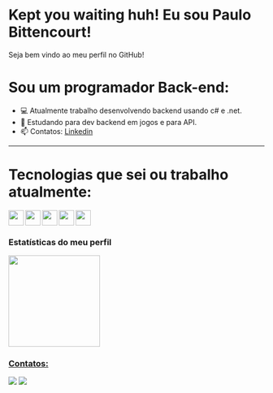 <p align="center">
<!--   <img width="30px" src="https://github.com/SatYu26/SatYu26/raw/master/Assets/Hi.gif" /> -->
  <h1>Kept you waiting huh! Eu sou Paulo Bittencourt! </h1>
<!--   <img align="right" alt="GIF" height="160px" src="https://octodex.github.com/images/daftpunktocat-guy.gif" /> -->
</p> 
Seja bem vindo ao meu perfil no GitHub!

<!-- <img align="right" alt="GIF" height="160px" src="https://us.v-cdn.net/6025736/uploads/editor/y4/1ylpd3npaw60.gif" /> -->

# Sou um programador Back-end:
- 💻 Atualmente trabalho desenvolvendo backend usando c# e .net.  
- 📜 Estudando para dev backend em jogos e para API.
- 📫 Contatos: [Linkedin](www.linkedin.com/in/paulombittencourt//)

<!-- <img align="right" alt="GIF" height="170px" src="https://media.giphy.com/media/J5B1Y8QZnzXXbLQIBu/giphy.gif" /> -->
---

# Tecnologias que sei ou trabalho atualmente:


<img align="left" src="https://cdn.jsdelivr.net/gh/devicons/devicon/icons/csharp/csharp-original.svg" width="30" height="30"/>
<img align="left" src="https://cdn.jsdelivr.net/gh/devicons/devicon/icons/photoshop/photoshop-plain.svg" width="30" height="30"/>
<img align="left" src="https://cdn.jsdelivr.net/gh/devicons/devicon/icons/python/python-original-wordmark.svg"  width="30" height="30"/>
<img align="left" src="https://cdn.jsdelivr.net/gh/devicons/devicon/icons/dotnetcore/dotnetcore-original.svg" width="30" height="30"/>
<img src="https://cdn.jsdelivr.net/gh/devicons/devicon/icons/premierepro/premierepro-original.svg" width="30" height="30"/>

### Estatísticas do meu perfil
<div>
<a href="https://github.com/PauloMBittencourt">
<img height="180em" src="https://github-readme-stats.vercel.app/api?username=PauloMBittencourt&show_icons=true&theme=dracula&include_all_commits=true&count_private=true"/>
</div>

### Contatos:

<div>
<a href="https://www.instagram.com/paulobitt//" target="_blank"><img src="https://img.shields.io/badge/-Instagram-%23E4405F?style=for-the-badge&logo=instagram&logoColor=white" target="_blank"></a>
<a href = "mailto:paulohenriquebitt@gmail.com"><img src="https://img.shields.io/badge/Gmail-D14836?style=for-the-badge&logo=gmail&logoColor=white" target="_blank"></a>
